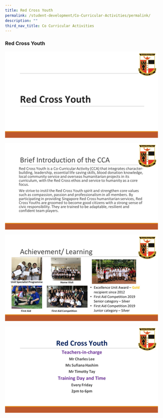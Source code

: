 ```yaml
---
title: Red Cross Youth
permalink: /student-development/Co-Curricular-Activities/permalink/
description: ""
third_nav_title: Co Curricular Activities
---
```

### Red Cross Youth

![](/images/RCY1.jpg)

![](/images/RCY2.jpg)

![](/images/RCY3.jpg)

![](/images/RCY4.jpg)
